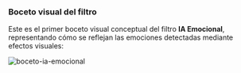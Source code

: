### Boceto visual del filtro

Este es el primer boceto visual conceptual del filtro **IA Emocional**, representando cómo se reflejan las emociones detectadas mediante efectos visuales:

![boceto-ia-emocional](https://github.com/Thrumanshow/hormigasais-effectlab-base/blob/main/design/ia_emocional_boceto.jpg?raw=true)
